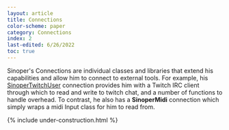 ```yaml
---
layout: article
title: Connections
color-scheme: paper
category: Connections
index: 2
last-edited: 6/26/2022
toc: true
---
```


Sinoper's Connections are individual classes and libraries that extend his capabilities and allow him to connect to external tools. For example, his [SinoperTwitchUser](tw-user) connection provides him with a Twitch IRC client through which to read and write to twitch chat, and a number of functions to handle overhead. To contrast, he also has a **SinoperMidi** connection which simply wraps a midi Input class for him to read from.

{% include under-construction.html %}

